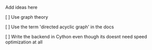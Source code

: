 Add ideas here

[ ] Use graph theory

[ ] Use the term 'directed acyclic graph' in the docs

[ ] Write the backend in Cython even though its doesnt need speed optimization at all
